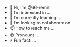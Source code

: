 - 👋 Hi, I’m @66-remiz
- 👀 I’m interested in ...
- 🌱 I’m currently learning ...
- 💞️ I’m looking to collaborate on ...
- 📫 How to reach me ...
- 😄 Pronouns: ...
- ⚡ Fun fact: ...

<!---
66-remiz/66-remiz is a ✨ special ✨ repository because its `README.md` (this file) appears on your GitHub profile.
You can click the Preview link to take a look at your changes.
--->
